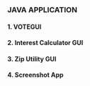 ### JAVA APPLICATION
#### 1. VOTEGUI
#### 2. Interest Calculator GUI
#### 3. Zip Utility GUI 
#### 4. Screenshot App
